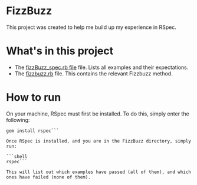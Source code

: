# FizzBuzz
This project was created to help me build up my experience in RSpec.

# What's in this project
- The [fizzBuzz_spec.rb file](https://github.com/freddyfallon/FizzBuzz/blob/master/spec/fizzbuzz_spec.rb) file. Lists all examples and their expectations.
- The [fizzbuzz.rb](https://github.com/freddyfallon/FizzBuzz/blob/master/lib/fizzbuzz.rb) file. This contains the relevant Fizzbuzz method.

# How to run
On your machine, RSpec must first be installed. To do this, simply enter the following:

```shell
gem install rspec```

Once RSpec is installed, and you are in the FizzBuzz directory, simply run:

```shell
rspec```

This will list out which examples have passed (all of them), and which ones have failed (none of them).
